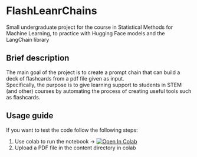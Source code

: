 # FlashLeanrChains
Small undergraduate project for the course in Statistical Methods for Machine Learning, to practice with Hugging Face models and the LangChain library

## Brief description
The main goal of the project is to create a prompt chain that can build a deck of flashcards from a pdf file given as input.\
Specifically, the purpose is to give learning support to students in STEM (and other) courses by automating the process of creating useful tools such as flashcards.

## Usage guide
If you want to test the code follow the following steps:

1. Use colab to run the notebook  -> [![Open In Colab](https://colab.research.google.com/assets/colab-badge.svg)](https://colab.research.google.com/drive/1rdpaBsDhvR9iMWct_-7ydEIxq9ZYCQHp#scrollTo=7M3fZZVPllhv)
2. Upload a PDF file in the content directory in colab
